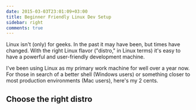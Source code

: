 ```yaml
---
date: 2015-03-03T23:01:09+03:00
title: Beginner Friendly Linux Dev Setup
sidebar: right
comments: true      
---
```


<!-- When I first began writing code I worked on a Windows 7 machine. It's true. I wasn't one of the cool mac-kinds. When seeing macs I was of course intrigued. Usually they frustrated me. "Why can't I delete this file!" "Where the right click button!" And many other thoughts came to mind whenever I'd fumble around on macs of friends or family members. 

But I wasn't exactly happy on Windows either. Certainly, I "power-used" the heck out of it, complete with tons of customized keyboard shortcuts and "extended-feature" apps. But then came "the shell."
 -->


Linux isn't (only) for geeks. In the past it may have been, but times have changed. With the right Linux flavor ("distro," in Linux terms) it's easy to have a powerful and user-friendly development machine.

<!--more-->

I've been using Linux as my primary work machine for well over a year now. For those in search of a better shell (Windows users) or something closer to most production environments (Mac users), here's my 2 cents.

## Choose the right distro



